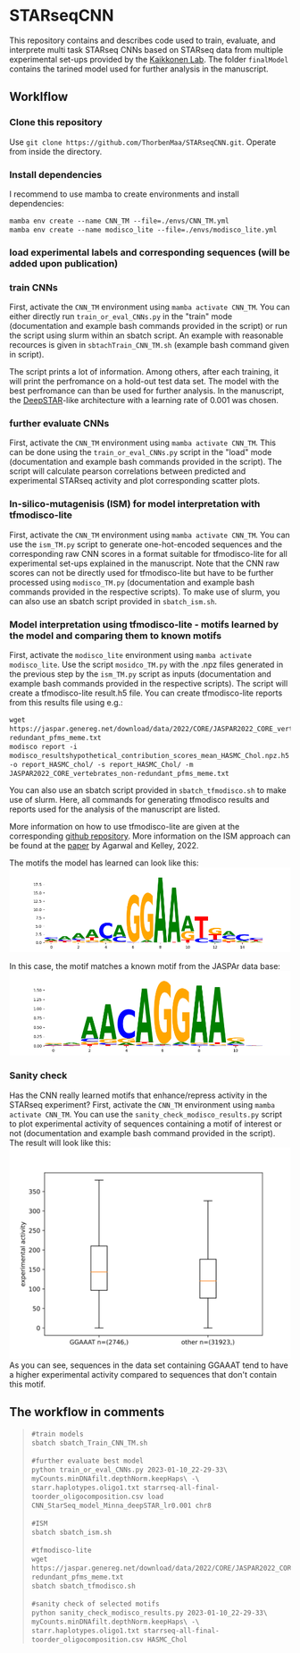 # STARseqCNN
This repository contains and describes code used to train, evaluate, and interprete multi task STARseq CNNs based on STARseq data from multiple experimental set-ups provided by the [Kaikkonen Lab](https://uefconnect.uef.fi/en/group/cardiovascular-genomics-kaikkonen-lab/). The folder `finalModel` contains the tarined model used for further analysis in the manuscript.

## Worklflow

### Clone this repository
Use `git clone https://github.com/ThorbenMaa/STARseqCNN.git`. Operate from inside the directory.

### Install dependencies
I recommend to use mamba to create environments and install dependencies:

```
mamba env create --name CNN_TM --file=./envs/CNN_TM.yml
mamba env create --name modisco_lite --file=./envs/modisco_lite.yml
```

### load experimental labels and corresponding sequences (will be added upon publication)

### train CNNs
First, activate the `CNN_TM` environment using `mamba activate CNN_TM`.
You can either directly run `train_or_eval_CNNs.py` in the "train" mode (documentation and example bash commands provided in the script) or run the script using slurm within an sbatch script. An example with reasonable recources is given in `sbtachTrain_CNN_TM.sh` (example bash command given in script). 

The script prints a lot of information. Among others, after each training, it will print the perfromance on a hold-out test data set. The model with the best perfromance can than be used for further analysis.
In the manuscript, the [DeepSTAR](https://colab.research.google.com/drive/1Xgak40TuxWWLh5P5ARf0-4Xo0BcRn0Gd)-like architecture with a learning rate of 0.001 was chosen. 

### further evaluate CNNs
First, activate the `CNN_TM` environment using `mamba activate CNN_TM`.
This can be done using the `train_or_eval_CNNs.py` script in the "load" mode (documentation and example bash commands provided in the script). The script will calculate pearson correlations between 
predicted and experimental STARseq activity and plot corresponding scatter plots.

### In-silico-mutagenisis (ISM) for model interpretation with tfmodisco-lite
First, activate the `CNN_TM` environment using `mamba activate CNN_TM`.
You can use the `ism_TM.py` script to generate one-hot-encoded sequences and the corresponding raw CNN scores in a format suitable for tfmodisco-lite for all experimental set-ups explained in the manuscript. Note that the CNN raw scores can not be directly used
for tfmodisco-lite but have to be further processed using `modisco_TM.py` (documentation and example bash commands provided in the respective scripts). To make use of slurm, you can also use an sbatch script provided in `sbatch_ism.sh`. 

### Model interpretation using tfmodisco-lite - motifs learned by the model and comparing them to known motifs
First, activate the `modisco_lite` environment using `mamba activate modisco_lite`.
Use the script `mosidco_TM.py` with the .npz files generated in the previous step by the `ism_TM.py` script as inputs (documentation and example bash commands provided in the respective scripts). The script will create a tfmodisco-lite result.h5 file. 
You can create tfmodisco-lite reports from this results file using e.g.:
```
wget https://jaspar.genereg.net/download/data/2022/CORE/JASPAR2022_CORE_vertebrates_non-redundant_pfms_meme.txt
modisco report -i modisco_resultshypothetical_contribution_scores_mean_HASMC_Chol.npz.h5 -o report_HASMC_chol/ -s report_HASMC_Chol/ -m JASPAR2022_CORE_vertebrates_non-redundant_pfms_meme.txt
```
You can also use an sbatch script provided in `sbatch_tfmodisco.sh` to make use of slurm. Here, all commands for generating tfmodisco results and reports used for the analysis of the manuscript are listed. 

More information on how to use tfmodisco-lite are given at the corresponding [github repository](https://github.com/jmschrei/tfmodisco-lite/tree/main). More information on the ISM approach can be found at the [paper](https://genomebiology.biomedcentral.com/articles/10.1186/s13059-022-02811-x) by Agarwal and Kelley, 2022.

The motifs the model has learned can look like this:
![alt text for screen readers](pos_patterns.pattern_0.cwm.fwd.png "enhancer motif learned by CNN")

In this case, the motif matches a known motif from the JASPAr data base:
![alt text for screen readers](MA1508.1.png "MA1508.1 motif from JASPAR data base")

### Sanity check
Has the CNN really learned motifs that enhance/repress activity in the STARseq experiment? First, activate the `CNN_TM` environment using `mamba activate CNN_TM`. You can use the `sanity_check_modisco_results.py` script to plot experimental activity of sequences containing a motif of interest or not (documentation and example bash command provided in the script). The result will look like this:
![alt text for screen readers](boxplot_HASMC_CholGGAAAT.svg "Boxplots")
As you can see, sequences in the data set containing GGAAAT tend to have a higher experimental activity compared to sequences that don't contain this motif.

## The workflow in comments
> ```
> #train models
> sbatch sbatch_Train_CNN_TM.sh
> 
> #further evaluate best model
> python train_or_eval_CNNs.py 2023-01-10_22-29-33\ myCounts.minDNAfilt.depthNorm.keepHaps\ -\ starr.haplotypes.oligo1.txt starrseq-all-final-toorder_oligocomposition.csv load CNN_StarSeq_model_Minna_deepSTAR_lr0.001 chr8
> 
> #ISM
> sbatch sbatch_ism.sh
> 
> #tfmodisco-lite
> wget https://jaspar.genereg.net/download/data/2022/CORE/JASPAR2022_CORE_vertebrates_non-redundant_pfms_meme.txt
> sbatch sbatch_tfmodisco.sh
> 
> #sanity check of selected motifs
> python sanity_check_modisco_results.py 2023-01-10_22-29-33\ myCounts.minDNAfilt.depthNorm.keepHaps\ -\ starr.haplotypes.oligo1.txt starrseq-all-final-toorder_oligocomposition.csv HASMC_Chol
> ```
>

